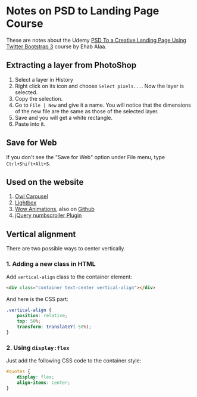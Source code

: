 # Notes on PSD to Landing Page Course

These are notes about the Udemy [PSD To a Creative Landing Page Using Twitter Bootstrap 3](https://www.udemy.com/psd-to-responsive-html5-css3-with-bootstrap-3/learn/v4/overview) course by Ehab Alaa.

## Extracting a layer from PhotoShop

1. Select a layer in History
1. Right click on its icon and choose `Select pixels...`. Now the layer is selected.
1. Copy the selection.
1. Go to `File | New` and give it a name. You will notice that the dimensions of the new file are the same as those of the selected layer.
1. Save and you will get a white rectangle.
1. Paste into it.

## Save for Web

If you don't see the "Save for Web" option under File menu, type `Ctrl+Shift+Alt+S`.

## Used on the website

1. [Owl Carousel](https://github.com/OwlFonk/OwlCarousel)
1. [Lightbox](http://lokeshdhakar.com/projects/lightbox2/)
1. [Wow Animations](http://mynameismatthieu.com/WOW/), also on [Github](https://github.com/matthieua/WOW)
1. [jQuery numbscroller Plugin](http://www.jqueryscript.net/demo/jQuery-Plugin-For-Counting-Up-Numbers-While-Scrolling-numscroller/)

## Vertical alignment

There are two possible ways to center vertically.

### 1. Adding a new class in HTML

Add `vertical-align` class to the container element:

```html
<div class="container text-center vertical-align"></div>
```

And here is the CSS part:

```css
.vertical-align {
    position: relative;
    top: 50%;
    transform: translateY(-50%);
}
```

### 2. Using `display:flex`

Just add the following CSS code to the container style:

```css
#quotes {
    display: flex;
    align-items: center;
}
```